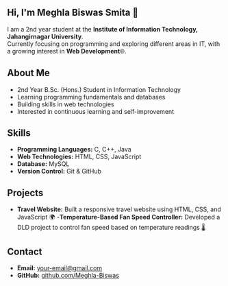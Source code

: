 ## Hi, I'm Meghla Biswas Smita 👋

I am a 2nd year student at the **Institute of Information Technology, Jahangirnagar University**.  
Currently focusing on programming and exploring different areas in IT, with a growing interest in **Web Development**🌐.

## About Me
- 2nd Year B.Sc. (Hons.) Student in Information Technology  
- Learning programming fundamentals and databases  
- Building skills in web technologies  
- Interested in continuous learning and self-improvement
  

## Skills 
- **Programming Languages:** C, C++, Java  
- **Web Technologies:** HTML, CSS, JavaScript  
- **Database:** MySQL  
- **Version Control:** Git & GitHub

  
## Projects
- **Travel Website:** Built a responsive travel website using HTML, CSS, and JavaScript 🌍
-**Temperature-Based Fan Speed Controller:**  Developed a DLD project to control fan speed based on temperature readings 🌡️
  
## Contact
- **Email:** your-email@gmail.com  
- **GitHub:** [github.com/Meghla-Biswas](https://github.com/Meghla-Biswas)  
